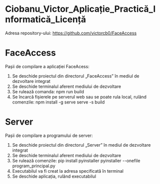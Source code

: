 # Ciobanu_Victor_Aplicație_Practică_Informatică_Licență

Adresa repository-ului: https://github.com/victorcb0/FaceAccess

# FaceAccess

Pașii de compilare a aplicației FaceAcess:
1. Se deschide proiectul din directorul „FaceAccess” în mediul de dezvoltare integrat
2. Se deschide terminalul aferent mediului de dezvoltare
3. Se rulează comanda: 
    npm run build
4. Se încarcă fișierele pe serverul web sau se poate rula local, rulând comenzile:
    npm install -g serve
    serve -s build

# Server

Pașii de compilare a programului de server:
1. Se deschide proiectul din directorul „Server” în mediul de dezvoltare integrat
2. Se deschide terminalul aferent mediului de dezvoltare
3. Se rulează comenzile:
    pip install pyinstaller
    pyinstaller --onefile program_principal.py
4. Executabilul va fi creat la adresa specificată în terminal
5. Se deschide aplicația, rulând executabilul


